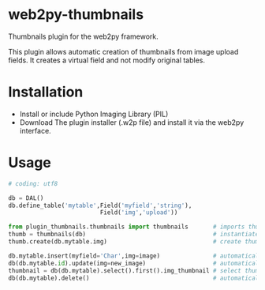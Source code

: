 web2py-thumbnails
=================

Thumbnails plugin for the web2py framework.

This plugin allows automatic creation of thumbnails from image upload fields. It creates a virtual field and not modify original tables.


Installation
============

- Install or include Python Imaging Library (PIL)
- Download The plugin installer (.w2p file) and install it via the web2py interface.

Usage
=====

```python
# coding: utf8

db = DAL()
db.define_table('mytable',Field('myfield','string'),
                          Field('img','upload'))

from plugin_thumbnails.thumbnails import thumbnails       # imports thumbnails plugin
thumb = thumbnails(db)                                    # instantiate plugin and crete needed table
thumb.create(db.mytable.img)                              # create thumbnails for mytable img field

db.mytable.insert(myfield='Char',img=image)               # automatically create thumbnail for img field
db(db.mytable.id).update(img=new_image)                   # automatically update thumbnail
thumbnail = db(db.mytable).select().first().img_thumbnail # select thumbnail
db(db.mytable).delete()                                   # automatically delete thumbnail

```